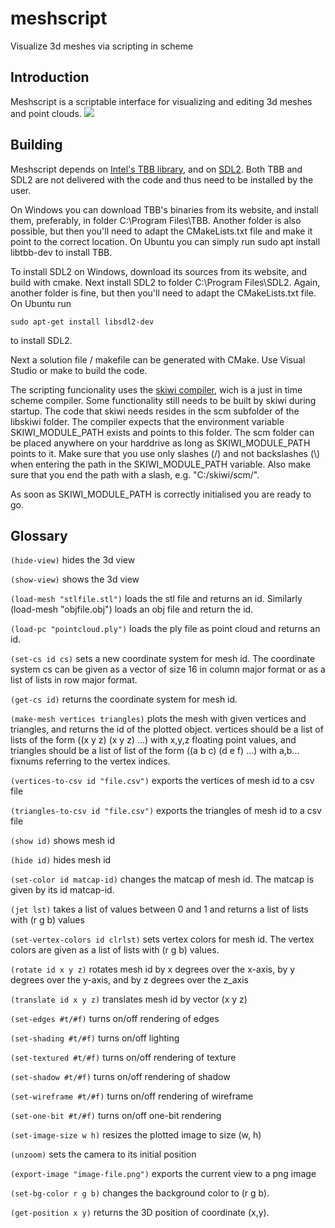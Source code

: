# meshscript
Visualize 3d meshes via scripting in scheme

Introduction
------------

Meshscript is a scriptable interface for visualizing and editing 3d meshes and point clouds.
![](images/meshscript.gif)

Building
--------

Meshscript depends on [Intel's TBB library](https://software.intel.com/content/www/us/en/develop/tools/threading-building-blocks.html), and on [SDL2](https://www.libsdl.org/download-2.0.php). Both TBB and SDL2 are not delivered with the code and thus need to be installed by the user.

On Windows you can download TBB's binaries from its website, and install them, preferably, in 
folder C:\Program Files\TBB. Another folder is also possible, but then you'll need to
adapt the CMakeLists.txt file and make it point to the correct location.
On Ubuntu you can simply run 
  sudo apt install libtbb-dev 
to install TBB.

To install SDL2 on Windows, download its sources from its website, and build with cmake. Next install SDL2 to folder C:\Program Files\SDL2. Again, another folder is fine, but then you'll need to adapt the CMakeLists.txt file. On Ubuntu run

    sudo apt-get install libsdl2-dev

to install SDL2.

Next a solution file / makefile can be generated with CMake. Use Visual Studio or make to build the code.

The scripting funcionality uses the [skiwi compiler](https://github.com/janm31415/skiwi), wich is a just in time scheme compiler. Some functionality still needs to be built by skiwi during startup. The code that skiwi needs resides in the scm subfolder of the libskiwi folder. The compiler expects that the environment variable SKIWI_MODULE_PATH exists and points to this folder. The scm folder can be placed anywhere on your harddrive as long as SKIWI_MODULE_PATH points to it. Make sure that you use only slashes (/) and not backslashes (\\) when entering the path in the SKIWI_MODULE_PATH variable. Also make sure that you end the path with a slash, e.g. "C:/skiwi/scm/".

As soon as SKIWI_MODULE_PATH is correctly initialised you are ready to go.

Glossary
--------

`(hide-view)` hides the 3d view

`(show-view)` shows the 3d view

`(load-mesh "stlfile.stl")` loads the stl file and returns an id. Similarly (load-mesh \"objfile.obj\") loads an obj file and return the id.

`(load-pc "pointcloud.ply")` loads the ply file as point cloud and returns an id.

`(set-cs id cs)` sets a new coordinate system for mesh id. The coordinate system cs can be given as a vector of size 16 in column major format or as a list of lists in row major format.

`(get-cs id)` returns the coordinate system for mesh id.

`(make-mesh vertices triangles)` plots the mesh with given vertices and triangles, and returns the id of the plotted object. vertices should be a list of lists of the form ((x y z) (x y z) ...) with x,y,z floating point values, and triangles should be a list of list of the form ((a b c) (d e f) ...) with a,b... fixnums referring to the vertex indices.

`(vertices-to-csv id "file.csv")` exports the vertices of mesh id to a csv file

`(triangles-to-csv id "file.csv")` exports the triangles of mesh id to a csv file

`(show id)` shows mesh id

`(hide id)` hides mesh id

`(set-color id matcap-id)` changes the matcap of mesh id. The matcap is given by its id matcap-id.

`(jet lst)` takes a list of values between 0 and 1 and returns a list of lists with (r g b) values

`(set-vertex-colors id clrlst)` sets vertex colors for mesh id. The vertex colors are given as a list of lists with (r g b) values.

`(rotate id x y z)` rotates mesh id by x degrees over the x-axis, by y degrees over the y-axis, and by z degrees over the z_axis

`(translate id x y z)` translates mesh id by vector (x y z)

`(set-edges #t/#f)` turns on/off rendering of edges

`(set-shading #t/#f)` turns on/off lighting

`(set-textured #t/#f)` turns on/off rendering of texture

`(set-shadow #t/#f)` turns on/off rendering of shadow

`(set-wireframe #t/#f)` turns on/off rendering of wireframe

`(set-one-bit #t/#f)` turns on/off one-bit rendering

`(set-image-size w h)` resizes the plotted image to size (w, h)

`(unzoom)` sets the camera to its initial position

`(export-image "image-file.png")` exports the current view to a png image

`(set-bg-color r g b)` changes the background color to (r g b).

`(get-position x y)` returns the 3D position of coordinate (x,y).
